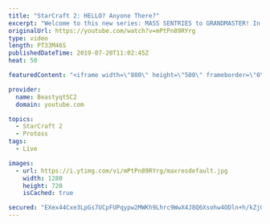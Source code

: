 ```yaml
---
title: "StarCraft 2: HELLO? Anyone There?"
excerpt: "Welcome to this new series: MASS SENTRIES to GRANDMASTER! In this series, we will see how far I can get by playing ONLY Sentries on the ladder in ALL Protoss matchups!  This set of games in this series ends with a great turn of events - my opponent thinks I'm actually AlphaStar!   Feel free to let me"
originalUrl: https://youtube.com/watch?v=mPtPn89RYrg
type: video
length: PT33M46S
publishedDateTime: 2019-07-20T11:02:45Z
heat: 50

featuredContent: "<iframe width=\"800\" height=\"500\" frameborder=\"0\" src=\"https://www.youtube.com/embed/mPtPn89RYrg\" allow=\"accelerometer; autoplay; encrypted-media; gyroscope; picture-in-picture\" allowfullscreen></iframe>"

provider:
  name: BeastyqtSC2
  domain: youtube.com

topics:
  - StarCraft 2
  - Protoss
tags:
  - Live

images:
  - url: https://i.ytimg.com/vi/mPtPn89RYrg/maxresdefault.jpg
    width: 1280
    height: 720
    isCached: true

secured: "EXex44Cxe3LpGs7UCpFUPqypw2MWKh9Lhrc9WwX4J8Q6Xsohw4ODln+h/kZjGy9e+92Vy/M+O2bYifdbWVj3J5SBZHnk51lhjrQ0NL4Zr2e3G6uy7IE2w/V0VWaBRu3tHUAinwQnvz5IxMioreJDMxux2GKkFrj2Jvvkc0x2V9diuwUbvdvD9ynS0rWIB+VU+9d6YuCRjsLNjPj+JcKfZfwOt2y9IiGUO6kX5a/MJd+vYTvWkQnPX2w5skqclCUo7hwqdhoAksdFD7Cm6+H+M79bO/1D5q5IBZiVO4mIZ38HPwiubYd3iV7AwXdfXXQLDW+6UGPEeo7fa8LvMEMrQKWNfUQbnRNqKVfBLG6FfzkfoDfxEb2SXjlFo8+mSL0BVZYTvNU/FOIaKRHqRfbhWP3tqbLP5/YsJICCgUmyyt4=;bmUH7BPemjgw+pykFZBOmQ=="
---
```


